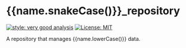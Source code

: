 # {{name.snakeCase()}}_repository

[![style: very good analysis][very_good_analysis_badge]][very_good_analysis_link]
[![License: MIT][license_badge]][license_link]

A repository that manages {{name.lowerCase()}} data.

[license_badge]: https://img.shields.io/badge/license-MIT-blue.svg
[license_link]: https://opensource.org/licenses/MIT
[very_good_analysis_badge]: https://img.shields.io/badge/style-very_good_analysis-B22C89.svg
[very_good_analysis_link]: https://pub.dev/packages/very_good_analysis
